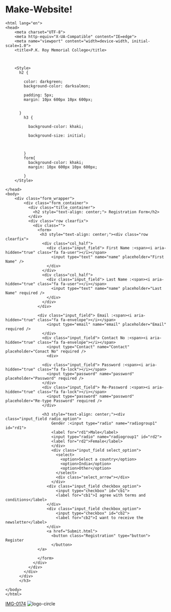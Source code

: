 # Make-Website!
 <!DOCTYPE html>
    <html lang="en">
    <head>
        <meta charset="UTF-8">
        <meta http-equiv="X-UA-Compatible" content="IE=edge">
        <meta name="viewport" content="width=device-width, initial-scale=1.0">
        <title>P.K. Roy Memorial College</title>
       

       
        <Style>
          h2 {
            
            color: darkgreen;
            background-color: darksalmon;
            
            padding: 5px;
            margin: 10px 600px 10px 600px;
            
            
          }
            h3 {
              
              background-color: khaki;
          
              background-size: initial;
              
            
            
            }
            form{
              background-color: khaki;
              margin: 10px 600px 10px 600px;
              
            }
        </Style>
        
    </head>
    <body>
        <div class="form_wrapper">
            <div class="form_container">
              <div class="title_container">
                <h2 style="text-align: center;"> Registration Form</h2>
              </div>
              <div class="row clearfix">
                <div class="">
                  <form>
                   <h3 style="text-align: center;"><div class="row clearfix">
                    <div class="col_half">
                      <div class="input_field"> First Name :<span><i aria-hidden="true" class="fa fa-user"></i></span>
                        <input type="text" name="name" placeholder="First Name" />
                      </div>
                    </div>
                    <div class="col_half">
                      <div class="input_field"> Last Name :<span><i aria-hidden="true" class="fa fa-user"></i></span>
                        <input type="text" name="name" placeholder="Last Name" required />
                      </div>
                    </div>
                  </div>
                  
                  <div class="input_field"> Email :<span><i aria-hidden="true" class="fa fa-envelope"></i></span>
                      <input type="email" name="email" placeholder="Email" required />
                    </div>
                    <div class="input_field"> Contact No :<span><i aria-hidden="true" class="fa fa-envelope"></i></span>
                      <input type="Contact" name="Contact" placeholder="Conact No" required />
                      <div>
  
                    <div class="input_field"> Password :<span><i aria-hidden="true" class="fa fa-lock"></i></span>
                      <input type="password" name="password" placeholder="Password" required />
                    </div>
                    <div class="input_field"> Re-Password :<span><i aria-hidden="true" class="fa fa-lock"></i></span>
                      <input type="password" name="password" placeholder="Re-type Password" required />
                    </div>
                    
                    <h3 style="text-align: center;"><div class="input_field radio_option">
                        Gender :<input type="radio" name="radiogroup1" id="rd1">
                        <label for="rd1">Male</label>
                        <input type="radio" name="radiogroup1" id="rd2">
                        <label for="rd2">Female</label>
                        </div>
                        <div class="input_field select_option">
                          <select>
                            <option>Select a country</option>
                            <option>India</option>
                            <option>Other</option>
                          </select>
                          <div class="select_arrow"></div>
                        </div>
                      <div class="input_field checkbox_option">
                          <input type="checkbox" id="cb1">
                          <label for="cb1">I agree with terms and conditions</label>
                      </div>
                      <div class="input_field checkbox_option">
                          <input type="checkbox" id="cb2">
                          <label for="cb2">I want to receive the newsletter</label>
                      </div>
                      <a href="Submit.html"> 
                        <button class="Registration" type="button"> Register
                        </button>
                  </a>  
                      
                  </form>
                </div>
              </div>
            </div>
          </div>
          </h3>
          
    </body>
    </html>



[IMG-0174](https://user-images.githubusercontent.com/95696308/145043473-7d0e387d-1741-4890-8a00-49d90f7013f5.jpg)
![logo-circle](https://user-images.githubusercontent.com/95696308/145043549-e47ec1d9-2b56-4f5c-ab6b-51519cbe38c3.png)
